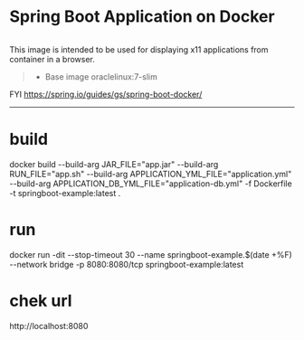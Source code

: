 # Spring Boot Application on Docker
```
```
This image is intended to be used for displaying x11 applications from container in a browser.
>	* Base image oraclelinux:7-slim

FYI https://spring.io/guides/gs/spring-boot-docker/

***




# build
docker build --build-arg JAR_FILE="app.jar" --build-arg RUN_FILE="app.sh" --build-arg APPLICATION_YML_FILE="application.yml" --build-arg APPLICATION_DB_YML_FILE="application-db.yml" -f Dockerfile -t springboot-example:latest .

# run
docker run -dit --stop-timeout 30 --name springboot-example.$(date +%F) --network bridge -p 8080:8080/tcp springboot-example:latest

# chek url
http://localhost:8080
